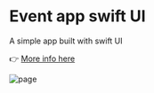 # Event app swift UI

A simple app built with swift UI 

👉 [More info here](https://devlog-jose.vercel.app/dev/en/event-app-swift)

![page](https://firebasestorage.googleapis.com/v0/b/dashboard-blogs-app.appspot.com/o/images%2FThzROsREBLP9kFuUvCnohZ2IABw2%2Fthumbnail_half_event-app-home-swift.png?alt=media&token=c18ce2a1-3eaf-4d0c-9c9a-164c0173b4ac)
